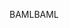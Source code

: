 <span data-ttu-id="89a52-101">BAML</span><span class="sxs-lookup"><span data-stu-id="89a52-101">BAML</span></span>